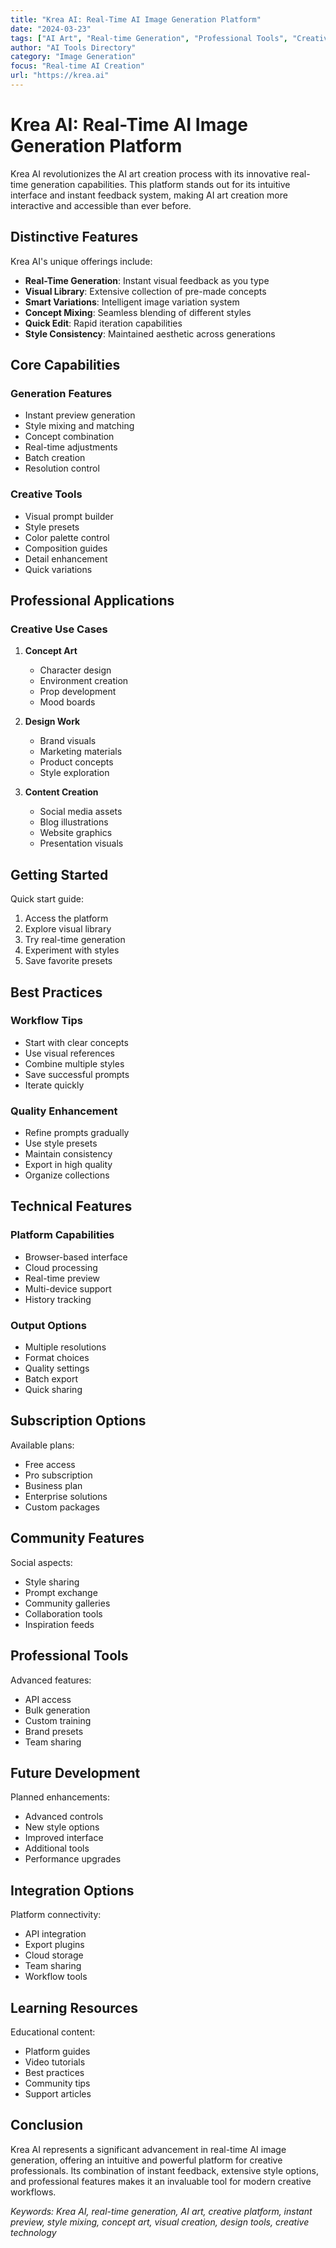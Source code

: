 ```yaml
---
title: "Krea AI: Real-Time AI Image Generation Platform"
date: "2024-03-23"
tags: ["AI Art", "Real-time Generation", "Professional Tools", "Creative Platform"]
author: "AI Tools Directory"
category: "Image Generation"
focus: "Real-time AI Creation"
url: "https://krea.ai"
---
```


# Krea AI: Real-Time AI Image Generation Platform

Krea AI revolutionizes the AI art creation process with its innovative real-time generation capabilities. This platform stands out for its intuitive interface and instant feedback system, making AI art creation more interactive and accessible than ever before.

## Distinctive Features

Krea AI's unique offerings include:

- **Real-Time Generation**: Instant visual feedback as you type
- **Visual Library**: Extensive collection of pre-made concepts
- **Smart Variations**: Intelligent image variation system
- **Concept Mixing**: Seamless blending of different styles
- **Quick Edit**: Rapid iteration capabilities
- **Style Consistency**: Maintained aesthetic across generations

## Core Capabilities

### Generation Features
- Instant preview generation
- Style mixing and matching
- Concept combination
- Real-time adjustments
- Batch creation
- Resolution control

### Creative Tools
- Visual prompt builder
- Style presets
- Color palette control
- Composition guides
- Detail enhancement
- Quick variations

## Professional Applications

### Creative Use Cases
1. **Concept Art**
   - Character design
   - Environment creation
   - Prop development
   - Mood boards

2. **Design Work**
   - Brand visuals
   - Marketing materials
   - Product concepts
   - Style exploration

3. **Content Creation**
   - Social media assets
   - Blog illustrations
   - Website graphics
   - Presentation visuals

## Getting Started

Quick start guide:
1. Access the platform
2. Explore visual library
3. Try real-time generation
4. Experiment with styles
5. Save favorite presets

## Best Practices

### Workflow Tips
- Start with clear concepts
- Use visual references
- Combine multiple styles
- Save successful prompts
- Iterate quickly

### Quality Enhancement
- Refine prompts gradually
- Use style presets
- Maintain consistency
- Export in high quality
- Organize collections

## Technical Features

### Platform Capabilities
- Browser-based interface
- Cloud processing
- Real-time preview
- Multi-device support
- History tracking

### Output Options
- Multiple resolutions
- Format choices
- Quality settings
- Batch export
- Quick sharing

## Subscription Options

Available plans:
- Free access
- Pro subscription
- Business plan
- Enterprise solutions
- Custom packages

## Community Features

Social aspects:
- Style sharing
- Prompt exchange
- Community galleries
- Collaboration tools
- Inspiration feeds

## Professional Tools

Advanced features:
- API access
- Bulk generation
- Custom training
- Brand presets
- Team sharing

## Future Development

Planned enhancements:
- Advanced controls
- New style options
- Improved interface
- Additional tools
- Performance upgrades

## Integration Options

Platform connectivity:
- API integration
- Export plugins
- Cloud storage
- Team sharing
- Workflow tools

## Learning Resources

Educational content:
- Platform guides
- Video tutorials
- Best practices
- Community tips
- Support articles

## Conclusion

Krea AI represents a significant advancement in real-time AI image generation, offering an intuitive and powerful platform for creative professionals. Its combination of instant feedback, extensive style options, and professional features makes it an invaluable tool for modern creative workflows.

*Keywords: Krea AI, real-time generation, AI art, creative platform, instant preview, style mixing, concept art, visual creation, design tools, creative technology* 